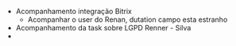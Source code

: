 -  Acompanhamento integração Bitrix
	-  Acompanhar o user do Renan, dutation campo esta estranho
-  Acompanhamento da task sobre LGPD Renner - Silva
-  